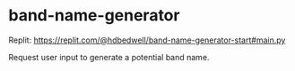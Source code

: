 # band-name-generator
Replit: https://replit.com/@hdbedwell/band-name-generator-start#main.py

Request user input to generate a potential band name.

